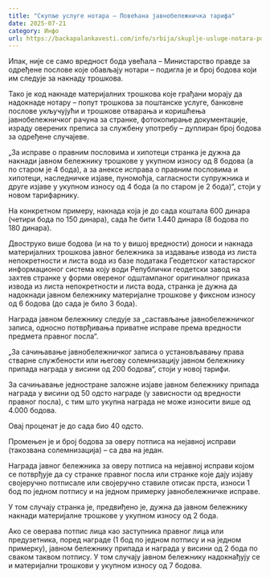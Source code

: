 ```yaml
---
title: "Скупље услуге нотара – Повећана јавнобележничка тарифа"
date: 2025-07-21
category: Инфо
url: https://backapalankavesti.com/info/srbija/skuplje-usluge-notara-povecana-javnobeleznicka-tarifa/
---
```


Ипак, није се само вредност бода увећала – Министарство правде за одређене послове које обављају нотари – подигла је и број бодова који им следује за накнаду трошкова.

Тако је код накнаде материјалних трошкова које грађани морају да надокнаде нотару – попут трошкова за поштанске услуге, банковне послове укључујући и трошкове отварања и коришћења јавнобележничког рачуна за странке, фотокопирање документације, израду оверених преписа за службену употребу – дуплиран број бодова за одређене случајеве.

„За исправе о правним пословима и хипотеци странка је дужна да накнади јавном бележнику трошкове у укупном износу од 8 бодова (а по старом је 4 бода), а за анексе исправа о правним пословима и хипотеци, наследничке изјаве, пуномоћја, сагласности супружника и друге изјаве у укупном износу од 4 бода (а по старом је 2 бода)“, стоји у новом тарифарнику.

На конкретном примеру, накнада која је до сада коштала 600 динара (четири бода по 150 динара), сада ће бити 1.440 динара (8 бодова по 180 динара).

Двоструко више бодова (и на то у вишој вредности) доноси и накнада материјалних трошкова јавног бележника за издавање извода из листа непокретности и листа вода из базе података Геодетског катастарског информационог система коју води Републички геодетски завод на захтев странке у форми овереног одштампаног оригиналног приказа извода из листа непокретности и листа вода, странка је дужна да надокнади јавном бележнику материјалне трошкове у фиксном износу од 6 бодова (до сада је било 3 бода).

Награда јавном бележнику следује за „састављање јавнобележничког записа, односно потврђивања приватне исправе према вредности предмета правног посла“.

„За сачињавање јавнобележничког записа о установљавању права стварне службености или његову солемнизацију јавном бележнику припада награда у висини од 200 бодова“, стоји у новој тарифи.

За сачињавање једностране заложне изјаве јавном бележнику припада награда у висини од 50 одсто награде (у зависности од вредности правног посла), с тим што укупна награда не може износити више од 4.000 бодова.

Овај проценат је до сада био 40 одсто.

Промењен је и број бодова за оверу потписа на нејавној исправи (такозвана солемнизација) – са два на један.

Награда јавног бележника за оверу потписа на нејавној исправи којом се потврђује да су странке правног посла или странке које дају изјаву својеручно потписале или својеручно ставиле отисак прста, износи 1 бод по једном потпису и на једном примерку јавнобележничке исправе.

У том случају странка је, предвиђено је, дужна да јавном бележнику накнади материјалне трошкове у укупном износу од 2 бода.

Ако се оверава потпис лица као заступника правног лица или предузетника, поред награде (1 бод по једном потпису и на једном примерку), јавном бележнику припада и награда у висини од 2 бода по сваком таквом потпису. У том случају јавном бележнику надокнађују се и материјални трошкови у укупном износу од 7 бодова.
